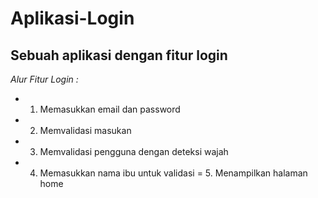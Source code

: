 # Aplikasi-Login
Sebuah aplikasi dengan fitur login 
--
*Alur Fitur Login :*
- 1. Memasukkan email dan password
- 2. Memvalidasi masukan
- 3. Memvalidasi pengguna dengan deteksi wajah
- 4. Memasukkan nama ibu untuk validasi
= 5. Menampilkan halaman home
